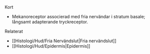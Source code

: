 Kort
- Mekanoreceptor associerad med fria nervändar i stratum basale; långsamt adapterande tryckreceptor.

Relaterat
- [[Histologi/Hud/Fria Nervändslut|Fria nervändslut]]
- [[Histologi/Hud/Epidermis|Epidermis]]

